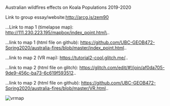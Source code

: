 Australian wildfires effects on Koala Populations 2019-2020

Link to group essay/website:http://arcg.is/zem90 


...Link to map 1 (timelapse map): http://111.230.223.195/mapbox/index_point.html\..

...link to map 1 (html file on github): https://github.com/UBC-GEOB472-Spring2020/australia-fires/blob/master/index_point.html..


...link to map 2 (VR map): https://tutorial2-cool.glitch.me/..

...link to map 2 (html file on glitch): https://glitch.com/edit/#!/join/af0da705-9de9-456c-ba73-6c619f593512..

...link to map 2 (html file on github): https://github.com/UBC-GEOB472-Spring2020/australia-fires/blob/master/VR.html..

![vrmap](https://user-images.githubusercontent.com/39570002/79035337-61788d00-7b72-11ea-8f98-d7eaacec0341.PNG)
